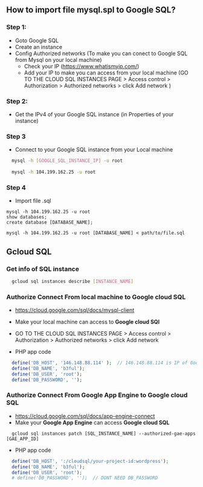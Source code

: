 ## How to import file mysql.spl to Google SQL?

### Step 1:
  - Goto Google SQL
  - Create an instance
  - Config Authorized networks (To make you can conect to Google SQL from Mysql on your local machine)
    - Check your IP (https://www.whatismyip.com/)
    - Add your IP to make you can access from your local machine (GO TO THE CLOUD SQL INSTANCES PAGE > Access control > Authorization >  Authorized networks > click Add network )
    
### Step 2:
  - Get the IPv4 of your Google SQL instance (in Properties of your instance)

### Step 3
  - Connect to your Google SQL instance from your Local machine
  
```sh
  mysql -h [GOOGLE_SQL_INSTANCE_IP] -u root
  
  mysql -h 104.199.162.25 -u root
```

### Step 4
  - Import file .sql
  
```
mysql -h 104.199.162.25 -u root
show databases;
create database [DATABASE_NAME];

mysql -h 104.199.162.25 -u root [DATABASE_NAME] < path/to/file.sql
```

## Gcloud SQL

### Get info of SQL instance

```sh
  gcloud sql instances describe [INSTANCE_NAME]
```

### Authorize Connect From **local machine** to **Google cloud SQL**
  - https://cloud.google.com/sql/docs/mysql-client
  - Make your local machine can access to **Google cloud SQl**
  - GO TO THE CLOUD SQL INSTANCES PAGE > Access control > Authorization >  Authorized networks > click Add network 

- PHP app code
```php
  define('DB_HOST', '146.148.88.114' );  // 146.148.88.114 is IP of Google cloud SQL Instance
  define('DB_NAME', 'b3ful');
  define('DB_USER', 'root');
  define('DB_PASSWORD', '');
```

### Authorize Connect From **Google App Engine** to **Google cloud SQL**
  - https://cloud.google.com/sql/docs/app-engine-connect
  - Make your **Google App Engine** can access **Google cloud SQL**
  
```
  gcloud sql instances patch [SQL_INSTANCE_NAME] --authorized-gae-apps [GAE_APP_ID]

```

- PHP app code
```php
  define('DB_HOST', ':/cloudsql/your-project-id:wordpress');
  define('DB_NAME', 'b3ful');
  define('DB_USER', 'root');
  # define('DB_PASSWORD', '');  // DONT NEED DB_PASSWORD
```
